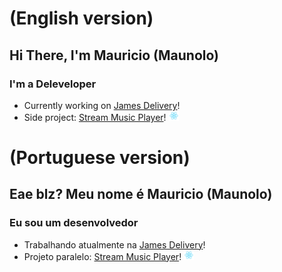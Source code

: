 # (English version)

## Hi There, I'm Mauricio (Maunolo)

### I'm a Deleveloper
- Currently working on [James Delivery][james_delivery]!
- Side project: [Stream Music Player][stream_music_player]! <img align="bottom" alt="React" width="16px" src="https://raw.githubusercontent.com/github/explore/80688e429a7d4ef2fca1e82350fe8e3517d3494d/topics/react/react.png" />

# (Portuguese version)

## Eae blz? Meu nome é Mauricio (Maunolo)

### Eu sou um desenvolvedor
- Trabalhando atualmente na [James Delivery][james_delivery]!
- Projeto paralelo: [Stream Music Player][stream_music_player]! <img align="bottom" alt="React" width="16px" src="https://raw.githubusercontent.com/github/explore/80688e429a7d4ef2fca1e82350fe8e3517d3494d/topics/react/react.png" />

<br>
<br>

[james_delivery]: https://github.com/james-delivery
[stream_music_player]: https://github.com/maunolo/stream.music.player